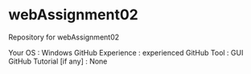 # webAssignment02
 Repository for webAssignment02


Your OS : Windows
GitHub Experience : experienced
GitHub Tool : GUI
GitHub Tutorial [if any] : None